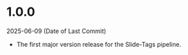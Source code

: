 # 1.0.0
2025-06-09 (Date of Last Commit)

* The first major version release for the Slide-Tags pipeline.